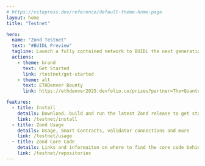 ```yaml
---
# https://vitepress.dev/reference/default-theme-home-page
layout: home
title: "Testnet"

hero:
  name: "Zond Testnet"
  text: "#BUIDL Preview"
  tagline: Launch a fully contained network to BUIDL the next generation post quantum secure blockchain 
  actions:
    - theme: brand
      text: Get Started
      link: /testnet/get-started
    - theme: alt
      text: ETHDenver Bounty
      link: https://ethdenver2025.devfolio.co/prizes?partner=The+Quantum+Resistant+Ledger

features:
  - title: Install
    details: Download, build and run the latest Zond release to get started
    link: /testnet/install
  - title: Zond Usage
    details: Usage, Smart Contracts, validator connections and more
    link: /testnet/usage
  - title: Zond Core Code
    details: Links and informaiton on where to find the core code behind the Zond netowrk
    link: /testnet/repositories
---
```



